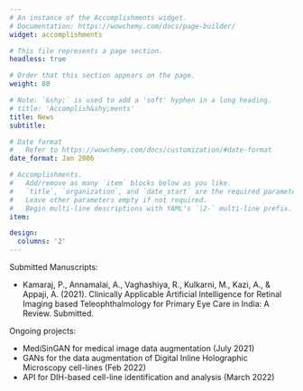 ```yaml
---
# An instance of the Accomplishments widget.
# Documentation: https://wowchemy.com/docs/page-builder/
widget: accomplishments

# This file represents a page section.
headless: true

# Order that this section appears on the page.
weight: 80

# Note: `&shy;` is used to add a 'soft' hyphen in a long heading.
# title: 'Accomplish&shy;ments'
title: News
subtitle:

# Date format
#   Refer to https://wowchemy.com/docs/customization/#date-format
date_format: Jan 2006

# Accomplishments.
#   Add/remove as many `item` blocks below as you like.
#   `title`, `organization`, and `date_start` are the required parameters.
#   Leave other parameters empty if not required.
#   Begin multi-line descriptions with YAML's `|2-` multi-line prefix.
item:

design:
  columns: '2' 
---
```

Submitted Manuscripts: 
  * Kamaraj, P., Annamalai, A., Vaghashiya, R., Kulkarni, M., Kazi, A., & Appaji, A. (2021). Clinically Applicable Artificial Intelligence for Retinal Imaging based Teleophthalmology for Primary Eye Care in India: A Review. Submitted.

Ongoing projects:
  * MediSinGAN for medical image data augmentation (July 2021)
  * GANs for the data augmentation of Digital Inline Holographic Microscopy cell-lines (Feb 2022)
  * API for DIH-based cell-line identification and analysis (March 2022)
